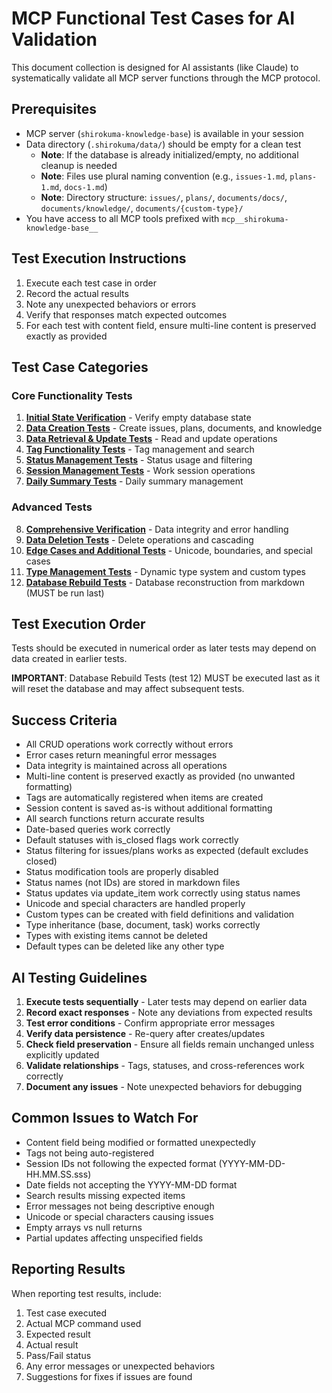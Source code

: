 # MCP Functional Test Cases for AI Validation

This document collection is designed for AI assistants (like Claude) to systematically validate all MCP server functions through the MCP protocol.

## Prerequisites
- MCP server (`shirokuma-knowledge-base`) is available in your session
- Data directory (`.shirokuma/data/`) should be empty for a clean test
  - **Note**: If the database is already initialized/empty, no additional cleanup is needed
  - **Note**: Files use plural naming convention (e.g., `issues-1.md`, `plans-1.md`, `docs-1.md`)
  - **Note**: Directory structure: `issues/`, `plans/`, `documents/docs/`, `documents/knowledge/`, `documents/{custom-type}/`
- You have access to all MCP tools prefixed with `mcp__shirokuma-knowledge-base__`

## Test Execution Instructions
1. Execute each test case in order
2. Record the actual results
3. Note any unexpected behaviors or errors
4. Verify that responses match expected outcomes
5. For each test with content field, ensure multi-line content is preserved exactly as provided

## Test Case Categories

### Core Functionality Tests
1. **[Initial State Verification](./01-initial-state.md)** - Verify empty database state
2. **[Data Creation Tests](./02-data-creation.md)** - Create issues, plans, documents, and knowledge
3. **[Data Retrieval & Update Tests](./03-data-operations.md)** - Read and update operations
4. **[Tag Functionality Tests](./04-tag-tests.md)** - Tag management and search
5. **[Status Management Tests](./05-status-tests.md)** - Status usage and filtering
6. **[Session Management Tests](./06-session-tests.md)** - Work session operations
7. **[Daily Summary Tests](./07-summary-tests.md)** - Daily summary management

### Advanced Tests
8. **[Comprehensive Verification](./08-verification.md)** - Data integrity and error handling
9. **[Data Deletion Tests](./09-deletion-tests.md)** - Delete operations and cascading
10. **[Edge Cases and Additional Tests](./10-edge-cases.md)** - Unicode, boundaries, and special cases
11. **[Type Management Tests](./11-type-management.md)** - Dynamic type system and custom types
12. **[Database Rebuild Tests](./12-rebuild-tests.md)** - Database reconstruction from markdown (MUST be run last)

## Test Execution Order

Tests should be executed in numerical order as later tests may depend on data created in earlier tests.

**IMPORTANT**: Database Rebuild Tests (test 12) MUST be executed last as it will reset the database and may affect subsequent tests.

## Success Criteria
- All CRUD operations work correctly without errors
- Error cases return meaningful error messages
- Data integrity is maintained across all operations
- Multi-line content is preserved exactly as provided (no unwanted formatting)
- Tags are automatically registered when items are created
- Session content is saved as-is without additional formatting
- All search functions return accurate results
- Date-based queries work correctly
- Default statuses with is_closed flags work correctly
- Status filtering for issues/plans works as expected (default excludes closed)
- Status modification tools are properly disabled
- Status names (not IDs) are stored in markdown files
- Status updates via update_item work correctly using status names
- Unicode and special characters are handled properly
- Custom types can be created with field definitions and validation
- Type inheritance (base, document, task) works correctly
- Types with existing items cannot be deleted
- Default types can be deleted like any other type

## AI Testing Guidelines
1. **Execute tests sequentially** - Later tests may depend on earlier data
2. **Record exact responses** - Note any deviations from expected results
3. **Test error conditions** - Confirm appropriate error messages
4. **Verify data persistence** - Re-query after creates/updates
5. **Check field preservation** - Ensure all fields remain unchanged unless explicitly updated
6. **Validate relationships** - Tags, statuses, and cross-references work correctly
7. **Document any issues** - Note unexpected behaviors for debugging

## Common Issues to Watch For
- Content field being modified or formatted unexpectedly
- Tags not being auto-registered
- Session IDs not following the expected format (YYYY-MM-DD-HH.MM.SS.sss)
- Date fields not accepting the YYYY-MM-DD format
- Search results missing expected items
- Error messages not being descriptive enough
- Unicode or special characters causing issues
- Empty arrays vs null returns
- Partial updates affecting unspecified fields

## Reporting Results
When reporting test results, include:
1. Test case executed
2. Actual MCP command used
3. Expected result
4. Actual result
5. Pass/Fail status
6. Any error messages or unexpected behaviors
7. Suggestions for fixes if issues are found